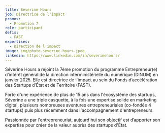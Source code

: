 ```yaml
---
title: Séverine Hours
job: Directrice de l'impact
promos:
  - Promotion 7
role: participant
defis:
  - FAST
expertises:
  - Direction de l'impact
image: img/photo-severine-hours.jpeg
linkedin: https://www.linkedin.com/in/severinehours/
---
```

Séverine Hours a rejoint la 7ème promotion du programme Entrepreneur(e) d’intérêt général de la direction interministérielle du numérique (DINUM) en janvier 2025. Elle est directrice de l'impact au sein du Fonds d’accélération des Startups d’État et de Territoire (FAST).

Forte d'une expérience de plus de 15 ans dans l'écosystème des startups, Séverine a une triple casquette, à la fois une expertise solide en marketing digital, plusieurs nombreuses aventures entrepreneuriales (co-fondée 4 startups) puis plus récemment dans l'accompagnement d'entrepreneurs.

Passionnée par l'entrepreneuriat, aujourd'hui son objectif est d’apporter son expertise pour créer de la valeur auprès des startups d'État.
